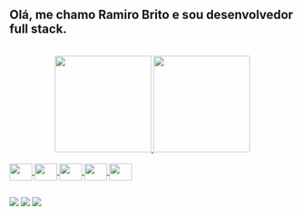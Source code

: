## Olá, me chamo Ramiro Brito e sou desenvolvedor full stack.
<br/>
  <div display="flex" align="center">
    <a href="https://github.com/48jorgebrito">
    <img height="170em" src="https://github-readme-stats.vercel.app/api?username=48jorgebrito&show_icons=true&theme=dark&include_all_commits=true&count_private=true"/>
    <img height="170em" src="https://github-readme-stats.vercel.app/api/top-langs/?username=48jorgebrito&layout=compact&langs_count=7&theme=dark"/>
  </div>

  <div> <br/>
    <img align="center" height="30" width="40" src="https://cdn.jsdelivr.net/gh/devicons/devicon/icons/html5/html5-original.svg" />
    <img align="center" height="30" width="40" src="https://cdn.jsdelivr.net/gh/devicons/devicon/icons/css3/css3-original.svg" />
    <img align="center" height="30" width="40" src="https://cdn.jsdelivr.net/gh/devicons/devicon/icons/javascript/javascript-original.svg" />
    <img align="center" height="30" width="40" src="https://cdn.jsdelivr.net/gh/devicons/devicon/icons/react/react-original.svg" />
    <img align="center"  height="30" width="40" src="https://www.svgrepo.com/svg/303658/nodejs-1-logo"
  </div>

  ##
  
  <div> 
  <a href="https://www.instagram.com/ramirobritto" target="_blank"><img src="https://img.shields.io/badge/-Instagram-%23E4405F?style=for-the-badge&logo=instagram&logoColor=white" target="_blank"></a>
  <a href = "mailto:jorgeramirobrito19@gmail.com"><img src="https://img.shields.io/badge/-Gmail-%23333?style=for-the-badge&logo=gmail&logoColor=white" target="_blank"></a>
  <a href="https://www.linkedin.com/in/ramiro-brito-49609121b/" target="_blank"><img src="https://img.shields.io/badge/-LinkedIn-%230077B5?style=for-the-badge&logo=linkedin&logoColor=white" target="_blank"></a> 
</div>
